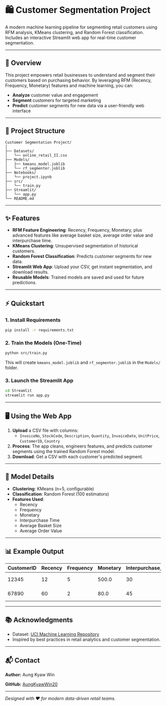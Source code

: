# 🛍️ Customer Segmentation Project

A modern machine learning pipeline for segmenting retail customers using RFM analysis, KMeans clustering, and Random Forest classification. Includes an interactive Streamlit web app for real-time customer segmentation.

---

## 🚀 Overview

This project empowers retail businesses to understand and segment their customers based on purchasing behavior. By leveraging RFM (Recency, Frequency, Monetary) features and machine learning, you can:

- **Analyze** customer value and engagement
- **Segment** customers for targeted marketing
- **Predict** customer segments for new data via a user-friendly web interface

---

## 📁 Project Structure

```
Customer Segmentation Project/
│
├── Datasets/
│   └── online_retail_II.csv
├── Models/
│   ├── kmeans_model.joblib
│   └── rf_segmenter.joblib
├── Notebooks/
│   └── project.ipynb
├── src/
│   └── train.py
├── Streamlit/
│   └── app.py
└── README.md
```

---

## ✨ Features

- **RFM Feature Engineering**: Recency, Frequency, Monetary, plus advanced features like average basket size, average order value and interpurchase time.
- **KMeans Clustering**: Unsupervised segmentation of historical customers.
- **Random Forest Classification**: Predicts customer segments for new data.
- **Streamlit Web App**: Upload your CSV, get instant segmentation, and download results.
- **Reusable Models**: Trained models are saved and used for future predictions.

---

## ⚡ Quickstart

### 1. Install Requirements

```bash
pip install -r requirements.txt
```

### 2. Train the Models (One-Time)

```bash
python src/train.py
```
This will create `kmeans_model.joblib` and `rf_segmenter.joblib` in the `Models/` folder.

### 3. Launch the Streamlit App

```bash
cd Streamlit
streamlit run app.py
```

---

## 🖥️ Using the Web App

1. **Upload** a CSV file with columns:
   - `InvoiceNo`, `StockCode`, `Description`, `Quantity`, `InvoiceDate`, `UnitPrice`, `CustomerID`, `Country`
2. **Process**: The app cleans, engineers features, and predicts customer segments using the trained Random Forest model.
3. **Download**: Get a CSV with each customer's predicted segment.

---

## 🧠 Model Details

- **Clustering**: KMeans (n=5, configurable)
- **Classification**: Random Forest (100 estimators)
- **Features Used**:
  - Recency
  - Frequency
  - Monetary
  - Interpurchase Time
  - Average Basket Size
  - Average Order Value

---

## 📊 Example Output

| CustomerID | Recency | Frequency | Monetary | Interpurchase_time | AvgBasketSize | AvgOrderValue | Predicted_Label      |
|------------|---------|-----------|----------|-------------------|---------------|---------------|----------------------|
| 12345      | 12      | 5         | 500.0    | 30                | 10.0          | 100.0         | Top VIP Customers    |
| 67890      | 60      | 2         | 80.0     | 45                | 5.0           | 40.0          | Occasional Shoppers  |

---

## 📚 Acknowledgments

- Dataset: [UCI Machine Learning Repository](https://archive.ics.uci.edu/ml/datasets/Online+Retail+II)
- Inspired by best practices in retail analytics and customer segmentation.

---

## 📬 Contact

**Author:** Aung Kyaw Win 

**GitHub:** [AungKyawWin20](https://github.com/AungKyawWin20)

---

_Designed with ❤️ for modern data-driven retail teams._
 
